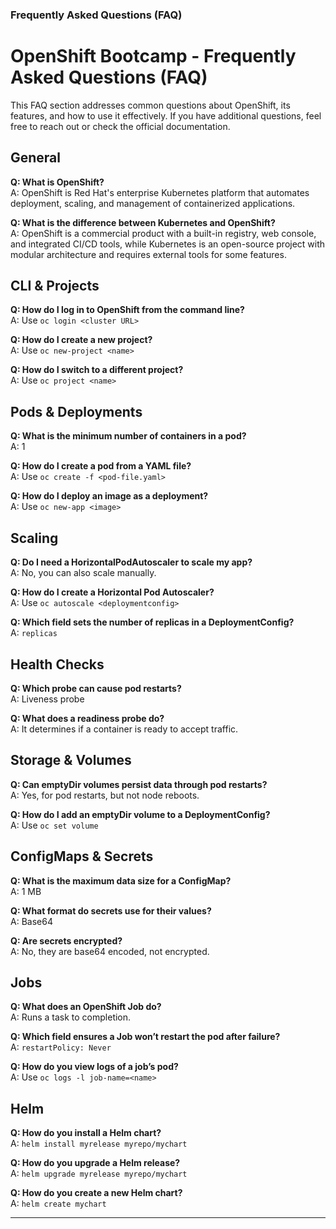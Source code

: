 ### Frequently Asked Questions (FAQ)
# OpenShift Bootcamp - Frequently Asked Questions (FAQ)

This FAQ section addresses common questions about OpenShift, its features, and how to use it effectively. If you have additional questions, feel free to reach out or check the official documentation.

## General

**Q: What is OpenShift?**  
A: OpenShift is Red Hat's enterprise Kubernetes platform that automates deployment, scaling, and management of containerized applications.

**Q: What is the difference between Kubernetes and OpenShift?**  
A: OpenShift is a commercial product with a built-in registry, web console, and integrated CI/CD tools, while Kubernetes is an open-source project with modular architecture and requires external tools for some features.

## CLI & Projects

**Q: How do I log in to OpenShift from the command line?**  
A: Use `oc login <cluster URL>`

**Q: How do I create a new project?**  
A: Use `oc new-project <name>`

**Q: How do I switch to a different project?**  
A: Use `oc project <name>`

## Pods & Deployments

**Q: What is the minimum number of containers in a pod?**  
A: 1

**Q: How do I create a pod from a YAML file?**  
A: Use `oc create -f <pod-file.yaml>`

**Q: How do I deploy an image as a deployment?**  
A: Use `oc new-app <image>`

## Scaling

**Q: Do I need a HorizontalPodAutoscaler to scale my app?**  
A: No, you can also scale manually.

**Q: How do I create a Horizontal Pod Autoscaler?**  
A: Use `oc autoscale <deploymentconfig>`

**Q: Which field sets the number of replicas in a DeploymentConfig?**  
A: `replicas`

## Health Checks

**Q: Which probe can cause pod restarts?**  
A: Liveness probe

**Q: What does a readiness probe do?**  
A: It determines if a container is ready to accept traffic.

## Storage & Volumes

**Q: Can emptyDir volumes persist data through pod restarts?**  
A: Yes, for pod restarts, but not node reboots.

**Q: How do I add an emptyDir volume to a DeploymentConfig?**  
A: Use `oc set volume`

## ConfigMaps & Secrets

**Q: What is the maximum data size for a ConfigMap?**  
A: 1 MB

**Q: What format do secrets use for their values?**  
A: Base64

**Q: Are secrets encrypted?**  
A: No, they are base64 encoded, not encrypted.

## Jobs

**Q: What does an OpenShift Job do?**  
A: Runs a task to completion.

**Q: Which field ensures a Job won’t restart the pod after failure?**  
A: `restartPolicy: Never`

**Q: How do you view logs of a job’s pod?**  
A: Use `oc logs -l job-name=<name>`

## Helm

**Q: How do you install a Helm chart?**  
A: `helm install myrelease myrepo/mychart`

**Q: How do you upgrade a Helm release?**  
A: `helm upgrade myrelease myrepo/mychart`

**Q: How do you create a new Helm chart?**  
A: `helm create mychart`

---

